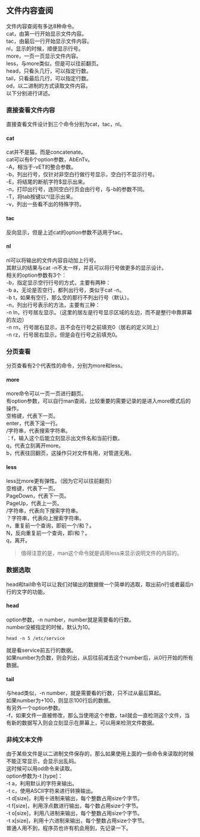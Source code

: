 ## 文件内容查阅
文件内容查阅有多达8种命令。   
cat，由第一行开始显示文件内容。  
tac，由最后一行开始显示文件内容。   
nl，显示的时候，顺便显示行号。   
more，一页一页显示文件内容。   
less，与more类似，但是可以往前翻页。   
head，只看头几行，可以指定行数。   
tail，只看最后几行，可以指定行数。    
od，以二进制的方式读取文件内容。   
以下分别进行详述。   
### 直接查看文件内容  
直接查看文件设计到三个命令分别为cat，tac，nl。    
#### cat
cat并不是猫，而是concatenate。   
cat可以有6个option参数，AbEnTv。   
-A，相当于-vET的整合参数。   
-b，列出行号，仅针对非空白行做行号显示，空白行不显示行号。   
-E，将结尾的断航字符$显示出来。    
-n，打印出行号，连同空白行页会由行号，与-b的参数不同。   
-T，将tab按键以^I显示出来。   
-v，列出一些看不出的特殊字符。   
#### tac
反向显示，但是上述cat的option参数不适用于tac。   
#### nl
nl可以将输出的文件内容自动加上行号。   
其默认的结果与cat -n不太一样，并且可以将行号做更多的显示设计。  
相关的option参数有3个：   
-b，指定显示空行行号的方式，主要有两种：   
-b a，无论是否空行，都列出行号，类似于cat -n。   
-b t，如果有空行，那么空的那行不列出行号（默认）。   
-n，列出行号表示的方法，主要有三种：   
-n ln，行号居左显示。（这里的居左是行号显示区域的左边，而不是整行中靠屏幕的左边）       
-n rn，行号居右显示，且不会在行号之前填充0（居右的定义同上）   
-n rz，行号居右显示，但是会在行号之前填充0。   
### 分页查看
分页查看有2个代表性的命令，分别为more和less。   
#### more
more命令可以一页一页进行翻页。  
有option参数，可以自行man查阅，比较重要的需要记录的是进入more模式后的操作。   
空格键，代表下一页。   
enter，代表下滚一行。   
/字符串，代表搜索字符串。    
：f，输入这个后能立刻显示出文件名和当前行数。   
q，代表立刻离开more。   
b，代表往回翻页，这操作只对文件有用，对管道无用。   
#### less
less比more更有弹性。（因为它可以往前翻页）   
空格键，代表下一页。   
PageDown，代表下一页。   
PageUp，代表上一页。   
/字符串，代表向下搜索字符串。   
？字符串，代表向上搜索字符串。   
n，重复前一个查询，即前一个/和？。   
N，反向重复前一个查询，即/和？。   
q，离开。   
> 值得注意的是，man这个命令就是调用less来显示说明文件的内容的。  
### 数据选取
head和tail命令可以让我们对输出的数据做一个简单的选取，取出前n行或者最后n行的文字的功能。    
#### head
option参数，-n number，number就是需要看的行数。  
number没被指定的时候，默认为10。   
```
head -n 5 /etc/service   
```  
就是看service前五行的数据。   
如果number为负数，则会列出，从后往前减去这个number后，从0行开始的所有数据。   
#### tail
与head类似，-n number，就是需要看的行数，只不过从最后算起。  
如果number为+100，则显示100行后的数据。  
有另外一个option参数。   
-f，如果文件一直被修改，那么当使用这个参数，tail就会一直检测这个文件，当有新的数据写入则会立刻显示在屏幕上，可以用来检测文件数据。  
### 非纯文本文件
由于某些文件是以二进制文件保存的，那么如果使用上面的一些命令来读取的时候不能正常显示，会显示出乱码。  
这时候可以用od命令来读取。  
option参数为-t [type]：   
-t a，利用默认的字符来输出。   
-t c，使用ASCII字符来进行转换输出。   
-t d[size]，利用十进制来输出，每个整数占用size个字节。   
-t f[size]，利用浮点数进行输出，每个数占用size个字节。   
-t o[size]，利用八进制来输出，每个整数占用size个字节。   
-t x[size]，利用十六进制来输出，每个整数占用size个字节。   
普通人用不到，程序员也许有机会用到，先记录一下。  